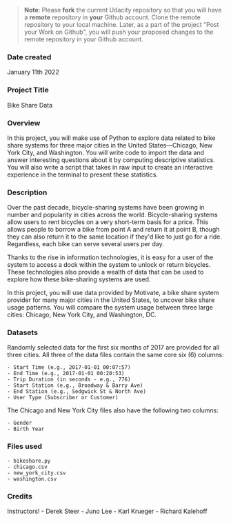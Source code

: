 >**Note**: Please **fork** the current Udacity repository so that you will have a **remote** repository in **your** Github account. Clone the remote repository to your local machine. Later, as a part of the project "Post your Work on Github", you will push your proposed changes to the remote repository in your Github account.

### Date created
January 11th 2022

### Project Title
Bike Share Data

### Overview
In this project, you will make use of Python to explore data related to bike share systems for three major cities in the United States—Chicago, New York City, and Washington. You will write code to import the data and answer interesting questions about it by computing descriptive statistics. You will also write a script that takes in raw input to create an interactive experience in the terminal to present these statistics.

### Description
Over the past decade, bicycle-sharing systems have been growing in number and popularity in cities across the world. Bicycle-sharing systems allow users to rent bicycles on a very short-term basis for a price. This allows people to borrow a bike from point A and return it at point B, though they can also return it to the same location if they'd like to just go for a ride. Regardless, each bike can serve several users per day.

Thanks to the rise in information technologies, it is easy for a user of the system to access a dock within the system to unlock or return bicycles. These technologies also provide a wealth of data that can be used to explore how these bike-sharing systems are used.

In this project, you will use data provided by Motivate, a bike share system provider for many major cities in the United States, to uncover bike share usage patterns. You will compare the system usage between three large cities: Chicago, New York City, and Washington, DC.

### Datasets

Randomly selected data for the first six months of 2017 are provided for all three cities. All three of the data files contain the same core six (6) columns:

    - Start Time (e.g., 2017-01-01 00:07:57)
    - End Time (e.g., 2017-01-01 00:20:53)
    - Trip Duration (in seconds - e.g., 776)
    - Start Station (e.g., Broadway & Barry Ave)
    - End Station (e.g., Sedgwick St & North Ave)
    - User Type (Subscriber or Customer)

The Chicago and New York City files also have the following two columns:

    - Gender
    - Birth Year


### Files used
	
    - bikeshare.py
    - chicago.csv
    - new_york_city.csv
    - washington.csv


### Credits
Instructors!
    - Derek Steer
    - Juno Lee
    - Karl Krueger
    - Richard Kalehoff

